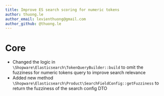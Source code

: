 ```yaml
---
title: Improve ES search scoring for numeric tokens
author: thuong.le
author_email: levienthuong@gmail.com
author_github: @thuong.le
---
```

# Core
* Changed the logic in `\Shopware\Elasticsearch\TokenQueryBuilder::build` to omit the fuzziness for numeric tokens query to improve search relevance
* Added new method `\Shopware\Elasticsearch\Product\SearchFieldConfig::getFuzziness` to return the fuzziness of the search config DTO
